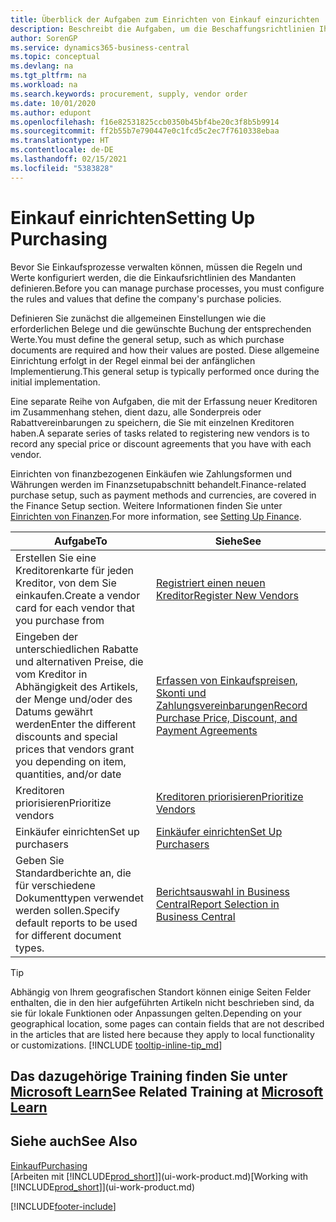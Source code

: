 ```yaml
---
title: Überblick der Aufgaben zum Einrichten von Einkauf einzurichten | Microsoft Docs
description: Beschreibt die Aufgaben, um die Beschaffungsrichtlinien Ihres Mandanten festzulegen und Ihre Einkaufsprozesse einzurichten.
author: SorenGP
ms.service: dynamics365-business-central
ms.topic: conceptual
ms.devlang: na
ms.tgt_pltfrm: na
ms.workload: na
ms.search.keywords: procurement, supply, vendor order
ms.date: 10/01/2020
ms.author: edupont
ms.openlocfilehash: f16e82531825ccb0350b45bf4be20c3f8b5b9914
ms.sourcegitcommit: ff2b55b7e790447e0c1fcd5c2ec7f7610338ebaa
ms.translationtype: HT
ms.contentlocale: de-DE
ms.lasthandoff: 02/15/2021
ms.locfileid: "5383828"
---
```

# <a name="setting-up-purchasing"></a><span data-ttu-id="b7ebb-103">Einkauf einrichten</span><span class="sxs-lookup"><span data-stu-id="b7ebb-103">Setting Up Purchasing</span></span>
<span data-ttu-id="b7ebb-104">Bevor Sie Einkaufsprozesse verwalten können, müssen die Regeln und Werte konfiguriert werden, die die Einkaufsrichtlinien des Mandanten definieren.</span><span class="sxs-lookup"><span data-stu-id="b7ebb-104">Before you can manage purchase processes, you must configure the rules and values that define the company's purchase policies.</span></span>

<span data-ttu-id="b7ebb-105">Definieren Sie zunächst die allgemeinen Einstellungen wie die erforderlichen Belege und die gewünschte Buchung der entsprechenden Werte.</span><span class="sxs-lookup"><span data-stu-id="b7ebb-105">You must define the general setup, such as which purchase documents are required and how their values are posted.</span></span> <span data-ttu-id="b7ebb-106">Diese allgemeine Einrichtung erfolgt in der Regel einmal bei der anfänglichen Implementierung.</span><span class="sxs-lookup"><span data-stu-id="b7ebb-106">This general setup is typically performed once during the initial implementation.</span></span>

<span data-ttu-id="b7ebb-107">Eine separate Reihe von Aufgaben, die mit der Erfassung neuer Kreditoren im Zusammenhang stehen, dient dazu, alle Sonderpreis oder Rabattvereinbarungen zu speichern, die Sie mit einzelnen Kreditoren haben.</span><span class="sxs-lookup"><span data-stu-id="b7ebb-107">A separate series of tasks related to registering new vendors is to record any special price or discount agreements that you have with each vendor.</span></span>

<span data-ttu-id="b7ebb-108">Einrichten von finanzbezogenen Einkäufen wie Zahlungsformen und Währungen werden im Finanzsetupabschnitt behandelt.</span><span class="sxs-lookup"><span data-stu-id="b7ebb-108">Finance-related purchase setup, such as payment methods and currencies, are covered in the Finance Setup section.</span></span> <span data-ttu-id="b7ebb-109">Weitere Informationen finden Sie unter [Einrichten von Finanzen](finance-setup-finance.md).</span><span class="sxs-lookup"><span data-stu-id="b7ebb-109">For more information, see [Setting Up Finance](finance-setup-finance.md).</span></span>

| <span data-ttu-id="b7ebb-110">Aufgabe</span><span class="sxs-lookup"><span data-stu-id="b7ebb-110">To</span></span> | <span data-ttu-id="b7ebb-111">Siehe</span><span class="sxs-lookup"><span data-stu-id="b7ebb-111">See</span></span> |
| --- | --- |
| <span data-ttu-id="b7ebb-112">Erstellen Sie eine Kreditorenkarte für jeden Kreditor, von dem Sie einkaufen.</span><span class="sxs-lookup"><span data-stu-id="b7ebb-112">Create a vendor card for each vendor that you purchase from</span></span>|[<span data-ttu-id="b7ebb-113">Registriert einen neuen Kreditor</span><span class="sxs-lookup"><span data-stu-id="b7ebb-113">Register New Vendors</span></span>](purchasing-how-register-new-vendors.md) |
| <span data-ttu-id="b7ebb-114">Eingeben der unterschiedlichen Rabatte und alternativen Preise, die vom Kreditor in Abhängigkeit des Artikels, der Menge und/oder des Datums gewährt werden</span><span class="sxs-lookup"><span data-stu-id="b7ebb-114">Enter the different discounts and special prices that vendors grant you depending on item, quantities, and/or date</span></span> |[<span data-ttu-id="b7ebb-115">Erfassen von Einkaufspreisen, Skonti und Zahlungsvereinbarungen</span><span class="sxs-lookup"><span data-stu-id="b7ebb-115">Record Purchase Price, Discount, and Payment Agreements</span></span>](purchasing-how-record-purchase-price-discount-payment-agreements.md) |
| <span data-ttu-id="b7ebb-116">Kreditoren priorisieren</span><span class="sxs-lookup"><span data-stu-id="b7ebb-116">Prioritize vendors</span></span> |[<span data-ttu-id="b7ebb-117">Kreditoren priorisieren</span><span class="sxs-lookup"><span data-stu-id="b7ebb-117">Prioritize Vendors</span></span>](purchasing-how-prioritize-vendors.md) |
| <span data-ttu-id="b7ebb-118">Einkäufer einrichten</span><span class="sxs-lookup"><span data-stu-id="b7ebb-118">Set up purchasers</span></span> |[<span data-ttu-id="b7ebb-119">Einkäufer einrichten</span><span class="sxs-lookup"><span data-stu-id="b7ebb-119">Set Up Purchasers</span></span>](purchasing-how-setup-purchasers.md) |
|<span data-ttu-id="b7ebb-120">Geben Sie Standardberichte an, die für verschiedene Dokumenttypen verwendet werden sollen.</span><span class="sxs-lookup"><span data-stu-id="b7ebb-120">Specify default reports to be used for different document types.</span></span>|[<span data-ttu-id="b7ebb-121">Berichtsauswahl in Business Central</span><span class="sxs-lookup"><span data-stu-id="b7ebb-121">Report Selection in Business Central</span></span>](across-report-selections.md)|

> [!TIP]
> <span data-ttu-id="b7ebb-122">Abhängig von Ihrem geografischen Standort können einige Seiten Felder enthalten, die in den hier aufgeführten Artikeln nicht beschrieben sind, da sie für lokale Funktionen oder Anpassungen gelten.</span><span class="sxs-lookup"><span data-stu-id="b7ebb-122">Depending on your geographical location, some pages can contain fields that are not described in the articles that are listed here because they apply to local functionality or customizations.</span></span> [!INCLUDE [tooltip-inline-tip_md](includes/tooltip-inline-tip_md.md)]

## <a name="see-related-training-at-microsoft-learn"></a><span data-ttu-id="b7ebb-123">Das dazugehörige Training finden Sie unter [Microsoft Learn](/learn/paths/trade-get-started-dynamics-365-business-central/)</span><span class="sxs-lookup"><span data-stu-id="b7ebb-123">See Related Training at [Microsoft Learn](/learn/paths/trade-get-started-dynamics-365-business-central/)</span></span>

## <a name="see-also"></a><span data-ttu-id="b7ebb-124">Siehe auch</span><span class="sxs-lookup"><span data-stu-id="b7ebb-124">See Also</span></span>

[<span data-ttu-id="b7ebb-125">Einkauf</span><span class="sxs-lookup"><span data-stu-id="b7ebb-125">Purchasing</span></span>](purchasing-manage-purchasing.md)  
<span data-ttu-id="b7ebb-126">[Arbeiten mit [!INCLUDE[prod_short](includes/prod_short.md)]](ui-work-product.md)</span><span class="sxs-lookup"><span data-stu-id="b7ebb-126">[Working with [!INCLUDE[prod_short](includes/prod_short.md)]](ui-work-product.md)</span></span>


[!INCLUDE[footer-include](includes/footer-banner.md)]